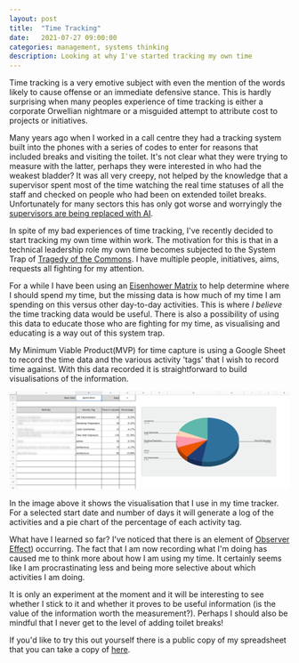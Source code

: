 ```yaml
---
layout: post
title:  "Time Tracking"
date:   2021-07-27 09:00:00
categories: management, systems thinking
description: Looking at why I've started tracking my own time
---
```


Time tracking is a very emotive subject with even the mention of the words likely to cause offense or an immediate defensive stance.  This is hardly surprising when many peoples experience of time tracking is either a corporate Orwellian nightmare or a misguided attempt to attribute cost to projects or initiatives.

Many years ago when I worked in a call centre they had a tracking system built into the phones with a series of codes to enter for reasons that included breaks and visiting the toilet.  It's not clear what they were trying to measure with the latter, perhaps they were interested in who had the weakest bladder? It was all very creepy, not helped by the knowledge that a supervisor spent most of the time watching the real time statuses of all the staff and checked on people who had been on extended toilet breaks.  Unfortunately for many sectors this has only got worse and worryingly the [supervisors are being replaced with AI](https://www.theverge.com/2019/4/25/18516004/amazon-warehouse-fulfillment-centers-productivity-firing-terminations).

In spite of my bad experiences of time tracking, I've recently decided to start tracking my own time within work.  The motivation for this is that in a technical leadership role my own time becomes subjected to the System Trap of [Tragedy of the Commons](./tragedy-of-the-commons).  I have multiple people, initiatives, aims, requests all fighting for my attention.  

For a while I have been using an [Eisenhower Matrix](https://en.wikipedia.org/wiki/Time_management#The_Eisenhower_Method) to help determine where I should spend my time, but the missing data is how much of my time I am spending on this versus other 
day-to-day activities.  This is where _I believe_ the time tracking data would be useful.  There is also a possibility of using this data to educate those who are fighting for my time, as visualising and educating is a way out of this system trap.

My Minimum Viable Product(MVP) for time capture is using a Google Sheet to record the time data and the various activity 'tags' that I wish to record time against.  With this data recorded it is straightforward to build visualisations of the information.

![An image of my time tracking system](/images/time-tracking.png)

In the image above it shows the visualisation that I use in my time tracker.  For a selected start date and number of days it will generate a log of the activities and a pie chart of the percentage of each activity tag.

What have I learned so far?  I've noticed that there is an element of [Observer Effect](https://en.wikipedia.org/wiki/Observer_effect_(physics))) occurring.  The fact that I am now recording what I'm doing has caused me to think more about how I am using my time.  It certainly seems like I am procrastinating less and being more selective about which activities I am doing.

It is only an experiment at the moment and it will be interesting to see whether I stick to it and whether it proves to be useful information (is the value of the information worth the measurement?).  Perhaps I should also be mindful that I never get to the level of adding toilet breaks!

If you'd like to try this out yourself there is a public copy of my spreadsheet that you can take a copy of [here](https://docs.google.com/spreadsheets/d/1bPe5f_boGq-iqGYX7TVr3K3F3dkWyAv2hT_R3oe7G5g).